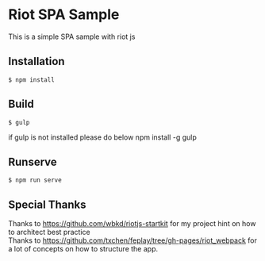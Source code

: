 # Riot SPA Sample
This is a simple SPA sample with riot js

## Installation

```
$ npm install
```

## Build

```
$ gulp
```
if gulp is not installed please do below
npm install -g gulp

## Runserve

```
$ npm run serve
```

## Special Thanks

Thanks to https://github.com/wbkd/riotjs-startkit for my project hint on how to architect best practice  
Thanks to https://github.com/txchen/feplay/tree/gh-pages/riot_webpack for a lot of concepts on how to structure the app.
